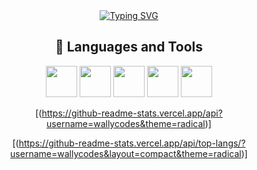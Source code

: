 <div align="center"><a align="center" href="https://git.io/typing-svg"><img src="https://readme-typing-svg.demolab.com?font=Montserrat&size=30&pause=1000&color=CDCDCD&center=true&vCenter=true&width=435&lines=Hi+there!+I'm+Wally." alt="Typing SVG" /></a></div>

<h2 align="center">🔨 Languages and Tools</h2>
<div align="center">
<img style="width:50px;"src="https://camo.githubusercontent.com/da7acacadecf91d6dc02efcd2be086bb6d78ddff19a1b7a0ab2755a6fda8b1e9/68747470733a2f2f63646e2e6a7364656c6976722e6e65742f67682f64657669636f6e732f64657669636f6e2f69636f6e732f68746d6c352f68746d6c352d6f726967696e616c2e737667">
  <img style="width:50px;"src="https://camo.githubusercontent.com/2e496d4bfc6f753ddca87b521ce95c88219f77800212ffa6d4401ad368c82170/68747470733a2f2f63646e2e6a7364656c6976722e6e65742f67682f64657669636f6e732f64657669636f6e2f69636f6e732f637373332f637373332d6f726967696e616c2e737667">
  <img style="width:50px;"src="https://camo.githubusercontent.com/442c452cb73752bb1914ce03fce2017056d651a2099696b8594ddf5ccc74825e/68747470733a2f2f63646e2e6a7364656c6976722e6e65742f67682f64657669636f6e732f64657669636f6e2f69636f6e732f6a6176617363726970742f6a6176617363726970742d6f726967696e616c2e737667">
  <img style="width:50px;"src="https://raw.githubusercontent.com/rahul-jha98/github_readme_icons/main/language_and_tools/square/react/react.svg">
  <img style="width:50px;"src="https://camo.githubusercontent.com/dd8b0601cdfefe534a6a26f4c29c7f8a5fcfc315002655f519c73121f7bad8bc/68747470733a2f2f63646e2e6a7364656c6976722e6e65742f67682f64657669636f6e732f64657669636f6e2f69636f6e732f707974686f6e2f707974686f6e2d6f726967696e616c2e737667">
<!--   <img style="width:50px;"src=""> -->
<!-- <g-emoji class="g-emoji" alias="rocket" fallback-src="https://github.githubassets.com/images/icons/emoji/unicode/1f680.png">🚀</g-emoji> -->
</div>
<!--   <div>
  <h2 align="center"></g-emoji>...and Frameworks</h2>
</div> -->

<div align="center">
 
  [(https://github-readme-stats.vercel.app/api?username=wallycodes&theme=radical)]

  [(https://github-readme-stats.vercel.app/api/top-langs/?username=wallycodes&layout=compact&theme=radical)]
</div>
<!--
**wallycodes/wallycodes** is a ✨ _special_ ✨ repository because its `README.md` (this file) appears on your GitHub profile.

Here are some ideas to get you started:



- 🔭 I’m currently working on ...
- 🌱 I’m currently learning ...
- 👯 I’m looking to collaborate on ...
- 🤔 I’m looking for help with ...
- 💬 Ask me about ...
- 📫 How to reach me: ...
- 😄 Pronouns: ...
- ⚡ Fun fact: ...
-->
